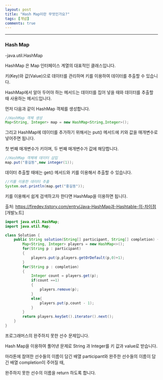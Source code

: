 ```yaml
---
layout: post
title: "Hash Map이란 무엇인가요?"
tags: [개념]
comments: true
---
```

---
### Hash Map


-java.util.HashMap

HashMap 은 Map 인터페이스 계열의 대표적인 클래스입니다.

키(Key)와 값(Value)으로 데이터를 관리하며 키를 이용하여 데이터를 추출할 수 있습니다.

HashMap에서 알아 두어야 하는 메서드는 데이터를 집어 넣을 때와 데이터를 추출할 때 사용하는 메서드입니다.

먼저 다음과 같이 HashMap 객체를 생성합니다.
```java
//HashMap 객체 생성
Map<String, Integer> map = new HashMap<String,Integer>();

```
그리고 HashMap에 데이터를 추가하기 위해서는 put() 메서드에 키와 값을 매개변수로 넣어주면 됩니다.

첫 번째 매개변수가 키이며, 두 번째 매개변수가 값에 해당합니다.

```java
//HashMap 객체에 데이터 삽입
map.put("홍길동",new integer(1));
```
데이터 추출할 때에는 get() 메서드와 키를 이용해서 추출할 수 있습니다.
```java
//키를 이용한 데이터 추출
System.out.println(map.get("홍길동"));
```
키를 이용해서 쉽게 검색하고자 한다면 HashMap을 이용하면 됩니다.

출처: https://firedev.tistory.com/entry/Java-HashMap과-Hashtable-의-차이점 [개발노트]

```java
import java.util.HashMap;
import java.util.Map;

class Solution {
    public String solution(String[] participant, String[] completion) {
        Map<String, Integer> players = new HashMap<>();
        for(String p : participant)
        {
            players.put(p,players.getOrDefault(p,0)+1);
        }
        for(String p : completion)
        {
            Integer count = players.get(p);
            if(count ==1)
            {
                players.remove(p);
            }
            else{
                players.put(p,count - 1);
            }
        }
        return players.keySet().iterator().next();
    }
}
```
프로그래머스의 완주하지 못한 선수 문제입니다.

Hash Map을 이용하여 풀어낸 문제로 String 과 Integer를 키 값과 value로 받습니다.

마라톤에 참여한 선수들의 이름이 담긴 배열 participant와 완주한 선수들의 이름이 담긴 배열 completion이 주어질 때,

완주하지 못한 선수의 이름을 return 하도록 합니다.


